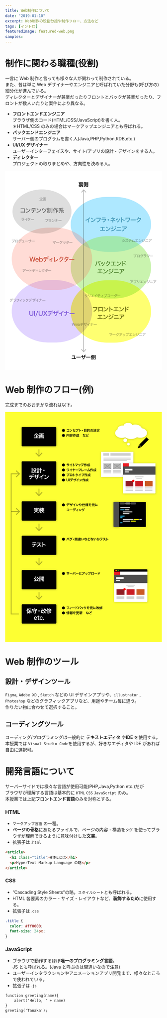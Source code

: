 ```yaml
---
title: Web制作について
date: "2019-01-10"
excerpt: Web制作の役割分担や制作フロー、方法など
tags: [イントロ]
featuredImage: featured-web.png
samples:
---
```


# 制作に関わる職種(役割)

一言に Web 制作と言っても様々な人が関わって制作されている。  
また、昔は単に Web デザイナーやエンジニアと呼ばれていた分野も(呼び方の)細分化が進んでいる。  
ディレクターとデザイナーが兼業だったりフロントとバックが兼業だったり、フロントが数人いたりと案件により異なる。

- **フロントエンドエンジニア**  
  ブラウザ側のコード(HTML/CSS/JavaScript)を書く人。  
  ＊HTML/CSS のみの場合はマークアップエンジニアとも呼ばれる。
- **バックエンドエンジニア**  
  サーバー側のプログラムを書く人(Java,PHP,Python,RDB,etc.)
- **UI/UX デザイナー**  
  ユーザーインターフェイスや、サイト/アプリの設計・デザインをする人。
- **ディレクター**  
   プロジェクトの取りまとめや、方向性を決める人。

![役割・職種](web-developer.png)

# Web 制作のフロー(例)

完成までのおおまかな流れは以下。

![フロー](./dev-flow.png)

# Web 制作のツール

## 設計・デザインツール

`Figma`, `Adobe XD` , `Sketch` などの UI デザインアプリや、`illustrator` , `Photoshop` などのグラフィックアプリなど、用途やチーム毎に違う。  
作りたい物に合わせて選択すること。

## コーディングツール

コーディング/プログラミングは一般的に **テキストエディタ** や**IDE** を使用する。  
本授業では `Visual Studio Code`を使用するが、好きなエディタや IDE があれば自由に選択可。

# 開発言語について

サーバーサイドでは様々な言語が使用可能(PHP,Java,Python etc.)だが  
ブラウザが理解する言語は基本的に `HTML` `CSS` `JavaScript` のみ。  
本授業では上記**フロントエンド言語**のみを対称とする。

### HTML

- `マークアップ言語` の一種。
- **ページの骨格**にあたるファイルで、ページの内容・構造を`タグ` を使ってブラウザが理解できるように意味付けした**文書**。
- 拡張子は`.html`

```html
<article>
  <h1 class="title">HTMLとは</h1>
  <p>HyperText Markup Language の略</p>
</article>
```

### CSS

- ”Cascading Style Sheets”の略。`スタイルシート`とも呼ばれる。
- HTML 各要素のカラー・サイズ・レイアウトなど、**装飾するため**に使用する。
- 拡張子は`.css`

```css
.title {
  color: #ff0000;
  font-size: 24px;
}
```

### JavaScript

- ブラウザで動作するほぼ**唯一のプログラミング言語**。  
  JS とも呼ばれる。(Java と呼ぶのは間違いなので注意)
- ユーザーインタラクションやアニメーションアプリ開発まで、様々なところで使われている。
- 拡張子は`.js`

```JS
function greeting(name){
    alert('Hello, ' + name)
}
greeting('Tanaka');
```
